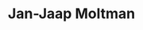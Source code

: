 ---
title: 'Jan-Jaap Moltman'
description: 'Jan-Jaap Moltman heeft een interesse in politiek.'
keyword: 'Politiek actieve idealist'
pseudonym: true
image: avatar.webp
---
